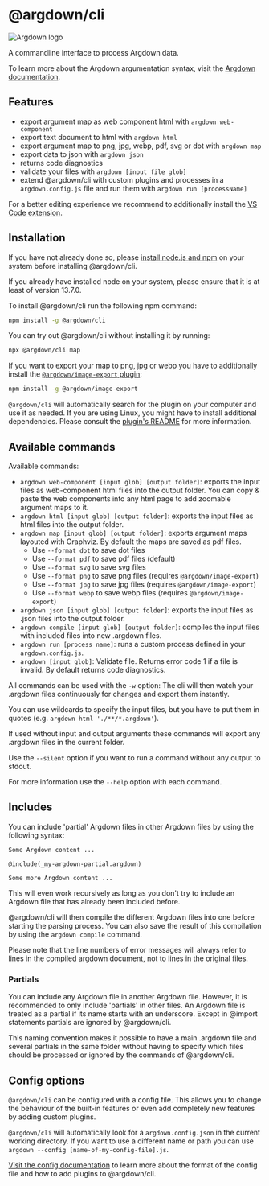 # @argdown/cli

![Argdown logo](https://raw.githubusercontent.com/christianvoigt/argdown/HEAD/argdown-arrow.png "Argdown logo")

A commandline interface to process Argdown data.

To learn more about the Argdown argumentation syntax, visit the [Argdown documentation](https://argdown.org).

## Features

- export argument map as web component html with `argdown web-component`
- export text document to html with `argdown html`
- export argument map to png, jpg, webp, pdf, svg or dot with `argdown map`
- export data to json with `argdown json`
- returns code diagnostics
- validate your files with `argdown [input file glob]`
- extend @argdown/cli with custom plugins and processes in a `argdown.config.js` file and run them with `argdown run [processName]`

For a better editing experience we recommend to additionally install the [VS Code extension](https://argdown.org/guide/installing-the-vscode-extension.html).

## Installation

If you have not already done so, please [install node.js and npm](https://docs.npmjs.com/getting-started/installing-node) on your system before installing @argdown/cli.

If you already have installed node on your system, please ensure that it is at least of version 13.7.0.

To install @argdown/cli run the following npm command:

```bash
npm install -g @argdown/cli
```

You can try out @argdown/cli without installing it by running:

```bash
npx @argdown/cli map
```

If you want to export your map to png, jpg or webp you have to additionally install the [`@argdown/image-export` plugin](https://github.com/christianvoigt/argdown/tree/master/packages/argdown-image-export):

```bash
npm install -g @argdown/image-export
```

`@argdown/cli` will automatically search for the plugin on your computer and use it as needed. If you are using Linux, you might have to install additional dependencies. Please consult the [plugin's README](https://github.com/christianvoigt/argdown/tree/master/packages/argdown-image-export) for more information.

## Available commands

Available commands:

- `argdown web-component [input glob] [output folder]`: exports the input files as web-component html files into the output folder. You can copy & paste the web components into any html page to add zoomable argument maps to it.
- `argdown html [input glob] [output folder]`: exports the input files as html files into the output folder.
- `argdown map [input glob] [output folder]`: exports argument maps layouted with Graphviz. By default the maps are saved as pdf files.
  - Use `--format dot` to save dot files
  - Use `--format pdf` to save pdf files (default)
  - Use `--format svg` to save svg files
  - Use `--format png` to save png files (requires `@argdown/image-export`)
  - Use `--format jpg` to save jpg files (requires `@argdown/image-export`)
  - Use `--format webp` to save webp files (requires `@argdown/image-export`)
- `argdown json [input glob] [output folder]`: exports the input files as .json files into the output folder.
- `argdown compile [input glob] [output folder]`: compiles the input files with included files into new .argdown files.
- `argdown run [process name]`: runs a custom process defined in your `argdown.config.js`.
- `argdown [input glob]`: Validate file. Returns error code 1 if a file is invalid. By default returns code diagnostics.

All commands can be used with the `-w` option: The cli will then watch your .argdown files continuously for changes and export them instantly.

You can use wildcards to specify the input files, but you have to put them in quotes (e.g. `argdown html './**/*.argdown'`).

If used without input and output arguments these commands will export any .argdown files in the current folder.

Use the `--silent` option if you want to run a command without any output to stdout.

For more information use the `--help` option with each command.

## Includes

You can include 'partial' Argdown files in other Argdown files by using the following syntax:

```
Some Argdown content ...

@include(_my-argdown-partial.argdown)

Some more Argdown content ...
```

This will even work recursively as long as you don't try to include an Argdown file that has already been included before.

@argdown/cli will then compile the different Argdown files into one before starting the parsing process. You can also save the result of this compilation by using the `argdown compile` command.

Please note that the line numbers of error messages will always refer to lines in the compiled argdown document, not to lines in the original files.

### Partials

You can include any Argdown file in another Argdown file. However, it is recommended to only include 'partials' in other files. An Argdown file is treated as a partial if its name starts with an underscore. Except in @import statements partials are ignored by @argdown/cli.

This naming convention makes it possible to have a main .argdown file and several partials in the same folder without having to specify which files should be processed or ignored by the commands of @argdown/cli.

## Config options

`@argdown/cli` can be configured with a config file. This allows you to change the behaviour of the built-in features or even add completely new features by adding custom plugins.

`@argdown/cli` will automatically look for a `argdown.config.json` in the current working directory. If you want to use a different name or path you can use `argdown --config [name-of-my-config-file].js`.

[Visit the config documentation](https://argdown.org/guide/configuration-introduction.html) to learn more about the format of the config file and how to add plugins to @argdown/cli.
